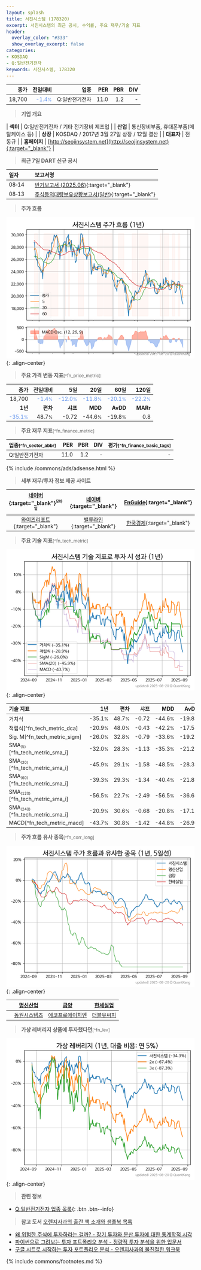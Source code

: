 ```yaml
---
layout: splash
title: 서진시스템 (178320)
excerpt: 서진시스템의 최근 공시, 수익률, 주요 재무/기술 지표
header:
  overlay_color: "#333"
  show_overlay_excerpt: false
categories:
- KOSDAQ
- Q:일반전기전자
keywords: 서진시스템, 178320
---
```


| **종가** | **전일대비** | **업종** | **PER** | **PBR** | **DIV** |
| -------: | -----------: | -------: | ------: | ------: | ------: |
| 18,700 | <span style="color: cornflowerblue">-1.4<small>%</small></span> | Q:일반전기전자 | 11.0 | 1.2 | - |

<!-- more -->


> **기업 개요**<a id="company"></a>

| <span style="white-space:nowrap;">**섹터**</span> | Q:일반전기전자 / 기타 전기장비 제조업 |
| <span style="white-space:nowrap;">**산업**</span> | 통신장비부품, 휴대폰부품(메탈케이스 등) |
| <span style="white-space:nowrap;">**상장**</span> | KOSDAQ / 2017년 3월 27일 상장 / 12월 결산 |
| <span style="white-space:nowrap;">**대표자**</span> | 전동규 |
| <span style="white-space:nowrap;">**홈페이지**</span> | [http://seojinsystem.net](http://seojinsystem.net){:target="_blank"} |


> **최근 7일 DART 신규 공시**<a id="dart"></a>

| **일자** |      | **보고서명** |
| :------- | :--- | :----------- |
| 08&#x2011;14 | | [반기보고서 (2025.06)](https://dart.fss.or.kr/dsaf001/main.do?rcpNo=20250814003914){:target="_blank"} |
| 08&#x2011;13 | | [주식등의대량보유상황보고서(일반)](https://dart.fss.or.kr/dsaf001/main.do?rcpNo=20250813000043){:target="_blank"} |


> **주가 흐름**<a id="price"></a>

![178320](/stock/images/178320.png){: .align-center}


> **주요 가격 변동 지표**<small>[^fn_price_metric]</small>

| **종가** | **전일대비** | **5일** | **20일** | **60일** | **120일** |
| -------: | -----------: | ------: | -------: | -------: | --------: |
| 18,700 | <span style="color: cornflowerblue">-1.4<small>%</small></span> | <span style="color: cornflowerblue">-12.0<small>%</small></span> | <span style="color: cornflowerblue">-11.8<small>%</small></span> | <span style="color: cornflowerblue">-20.1<small>%</small></span> | <span style="color: cornflowerblue">-22.2<small>%</small></span> |
| **1년** | **편차** | **샤프** | **MDD** | **AvDD** | **MARr** |
| <span style="color: cornflowerblue">-35.1<small>%</small></span> | 48.7<small>%</small> | -0.72 | -44.6<small>%</small> | -19.8<small>%</small> | 0.8 |


> **주요 재무 지표**<small>[^fn_finance_metric]</small>

| **업종**<small>[^fn_sector_abbr]</small> | **PER** | **PBR** | **DIV** | **평가**<small>[^fn_finance_basic_tags]</small> |
| :--------------------------------------- | ------: | ------: | ------: | ----------------------------------------------: |
| Q:일반전기전자 | 11.0 | 1.2 | - | - |



{% include /commons/ads/adsense.html %}

> **세부 재무/투자 정보 제공 사이트**

| [네이버](https://m.stock.naver.com/domestic/stock/178320/finance/summary){:target="_blank"}<sup><small>모바일</small></sup> | [네이버](https://finance.naver.com/item/coinfo.naver?code=178320){:target="_blank"} | [FnGuide](https://comp.fnguide.com/SVO2/ASP/SVD_Invest.asp?gicode=A178320&MenuYn=Y){:target="_blank"} |
| :---: | :---: | :---: |
| [와이즈리포트](https://comp.wisereport.co.kr/company/c1040001.aspx?cmp_cd=178320){:target="_blank"} | [밸류라인](https://www.valueline.co.kr/finance/summary/178320){:target="_blank"} | [한국경제](https://markets.hankyung.com/stock/178320/financial-summary){:target="_blank"} |


> **주요 기술 지표**<small>[^fn_tech_metric]</small>


![178320](/stock/images/178320_tech.png){: .align-center}

| **기술 지표** | **1년** | **편차** | **샤프** | **MDD** | **AvDD** |
| :------------ | ------: | -----------: | -------: | ------: | -------: |
| 거치식 | -35.1<small>%</small> | 48.7<small>%</small> | -0.72 | -44.6<small>%</small> | -19.8<small>%</small> |
| 적립식[^fn_tech_metric_dca] | -20.9<small>%</small> | 48.0<small>%</small> | -0.43 | -42.2<small>%</small> | -17.5<small>%</small> |
| Sig. M[^fn_tech_metric_sigm] | -26.0<small>%</small> | 32.8<small>%</small> | -0.79 | -33.6<small>%</small> | -19.2<small>%</small> |
| SMA<small><sub>(5)</sub></small>[^fn_tech_metric_sma_i] | -32.0<small>%</small> | 28.3<small>%</small> | -1.13 | -35.3<small>%</small> | -21.2<small>%</small> |
| SMA<small><sub>(20)</sub></small>[^fn_tech_metric_sma_i] | -45.9<small>%</small> | 29.1<small>%</small> | -1.58 | -48.5<small>%</small> | -28.3<small>%</small> |
| SMA<small><sub>(60)</sub></small>[^fn_tech_metric_sma_i] | -39.3<small>%</small> | 29.3<small>%</small> | -1.34 | -40.4<small>%</small> | -21.8<small>%</small> |
| SMA<small><sub>(120)</sub></small>[^fn_tech_metric_sma_i] | -56.5<small>%</small> | 22.7<small>%</small> | -2.49 | -56.5<small>%</small> | -36.6<small>%</small> |
| SMA<small><sub>(240)</sub></small>[^fn_tech_metric_sma_i] | -20.9<small>%</small> | 30.6<small>%</small> | -0.68 | -20.8<small>%</small> | -17.1<small>%</small> |
| MACD[^fn_tech_metric_macd] | -43.7<small>%</small> | 30.8<small>%</small> | -1.42 | -44.8<small>%</small> | -26.9<small>%</small> |


> **주가 흐름 유사 종목**<a id="corr"></a><small>[^fn_corr_long]</small>

![178320](/stock/images/178320_corr.png){: .align-center}

|       | [명신산업](/009900/) | [금양](/001570/) | [한세실업](/105630/) |
| :---: | :------------------------------------: | :------------------------------------: | :------------------------------------: |
|       | [동원시스템즈](/014820/) | [에코프로에이치엔](/383310/) | [더블유씨피](/393890/) |


> **가상 레버리지 상품에 투자했다면**<a id="2x"></a><small>[^fn_lev]</small>

![178320](/stock/images/178320_2x.png){: .align-center}


> **관련 정보**

- [Q:일반전기전자 업종 목록](/stats/sector/kosdaq_업종_일반전기전자_종목/){: .btn .btn--info}

> **참고 도서** [오렌지사과의 출간 책 소개와 샘플북 목록](https://kongdori.tistory.com/691)

- [왜 위험한 주식에 투자하라는 걸까? - 장기 투자와 분산 투자에 대한 통계학적 시각](https://kongdori.tistory.com/421)
- [파이썬으로 그려보는 투자 포트폴리오 분석  - 정량적 투자 분석을 위한 입문서](https://kongdori.tistory.com/643)
- [구글 시트로 시작하는 투자 포트폴리오 분석 - 오렌지사과의 불친절한 워크북](https://kongdori.tistory.com/449)


{% include commons/footnotes.md %}